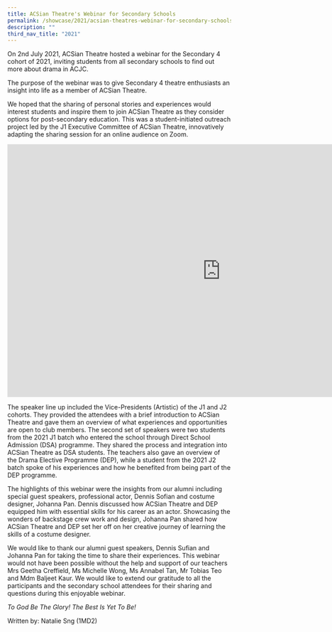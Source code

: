 ```yaml
---
title: ACSian Theatre's Webinar for Secondary Schools
permalink: /showcase/2021/acsian-theatres-webinar-for-secondary-schools/
description: ""
third_nav_title: "2021"
---
```

On 2nd July 2021, ACSian Theatre hosted a webinar for the Secondary 4 cohort of 2021, inviting students from all secondary schools to find out more about drama in ACJC.&nbsp;  

The purpose of the webinar was to give Secondary 4 theatre enthusiasts an insight into life as a member of ACSian Theatre.&nbsp;

We hoped that the sharing of personal stories and experiences&nbsp;would interest students and inspire them to join ACSian Theatre as they consider options for post-secondary education. This was a student-initiated outreach project led by the J1 Executive Committee of ACSian Theatre, innovatively adapting the sharing session for an online audience on Zoom.

<iframe allowfullscreen="true" height="569" width="960" frameborder="0" src="https://docs.google.com/presentation/d/e/2PACX-1vS3vdZ0KOOcWBnV4igasDQi4_KbwTOB4bSmu8fvBgv6ggb3JRNeCgbZqQKhrKkCqG2O6tH8r6-MPAin/embed?start=false&amp;loop=false&amp;delayms=3000"></iframe>

The speaker line up included the Vice-Presidents (Artistic) of the J1 and J2 cohorts. They provided the attendees with a brief introduction to ACSian Theatre and gave them an overview of what experiences and opportunities are open to club members. The second set of speakers were two students from the 2021 J1 batch who entered the school through Direct School Admission (DSA) programme. They shared the process and integration into ACSian Theatre as DSA students. The teachers also gave an overview of the Drama Elective Programme (DEP), while a student from the 2021 J2 batch spoke of his experiences and how he benefited from being part of the DEP programme.

  

The highlights of this webinar were the insights from our alumni including special guest speakers, professional actor, Dennis Sofian and costume designer, Johanna Pan. Dennis discussed how ACSian Theatre and DEP equipped him with essential skills for his career as an actor. Showcasing the wonders of backstage crew work and design, Johanna Pan shared how ACSian Theatre and DEP set her off on her creative journey of learning the skills of a costume designer.&nbsp;

  

We would like to thank our alumni guest speakers, Dennis Sufian and Johanna Pan for taking the time to share their experiences. This webinar would not have been possible without the help and support of our teachers Mrs Geetha Creffield, Ms Michelle Wong, Ms Annabel Tan, Mr Tobias Teo and Mdm Baljeet Kaur. We would like to extend our gratitude to all the participants and the secondary school attendees for their sharing and questions during this enjoyable webinar.

  

_To God Be The Glory! The Best Is Yet To Be!_

Written by: Natalie Sng (1MD2)